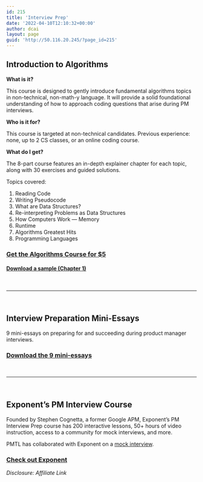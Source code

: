 ```yaml
---
id: 215
title: 'Interview Prep'
date: '2022-04-10T12:10:32+00:00'
author: dcai
layout: page
guid: 'http://50.116.20.245/?page_id=215'
---
```


## **Introduction to Algorithms** 

**What is it?**

This course is designed to gently introduce fundamental algorithms topics in non-technical, non-math-y language. It will provide a solid foundational understanding of how to approach coding questions that arise during PM interviews.

**Who is it for?**

This course is targeted at non-technical candidates. Previous experience: none, up to 2 CS classes, or an online coding course.

**What do I get?**

The 8-part course features an in-depth explainer chapter for each topic, along with 30 exercises and guided solutions.

Topics covered:

1. Reading Code
2. Writing Pseudocode
3. What are Data Structures?
4. Re-interpreting Problems as Data Structures
5. How Computers Work — Memory
6. Runtime
7. Algorithms Greatest Hits
8. Programming Languages

### **[Get the Algorithms Course for $5](https://pmtl.gumroad.com/l/introduction-to-algorithms)**
#### **[Download a sample (Chapter 1)](https://pmtechlessons.com/wp-content/uploads/2022/04/reading-code.pdf)**

<br>

---

<br>

## **Interview Preparation Mini-Essays**   

9 mini-essays on preparing for and succeeding during product manager interviews.

### **[Download the 9 mini-essays](https://pmtl.gumroad.com/l/interview-preparation-mini-essays)**

<br>

---

<br>

## **Exponent’s PM Interview Course**

Founded by Stephen Cognetta, a former Google APM, Exponent’s PM Interview Prep course has 200 interactive lessons, 50+ hours of video instruction, access to a community for mock interviews, and more.

  
PMTL has collaborated with Exponent on a [mock interview](https://www.pmtechlessons.com/mock-interview-with-exponent).

### **[Check out Exponent](https://www.tryexponent.com/?ref=ptml)**
*Disclosure: Affiliate Link*